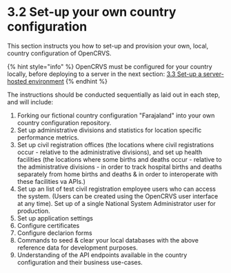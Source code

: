 # 3.2 Set-up your own country configuration

This section instructs you how to set-up and provision your own, local, country configuration of OpenCRVS.

{% hint style="info" %}
OpenCRVS must be configured for your country locally, before deploying to a server in the next section: [3.3 Set-up a server-hosted environment](../3.3-set-up-a-server-hosted-environment/)
{% endhint %}

The instructions should be conducted sequentially as laid out in each step, and will include:

1. Forking our fictional country configuration "Farajaland" into your own country configuration repository.
2. Set up administrative divisions and statistics for location specific performance metrics.
3. Set up civil registration offices (the locations where civil registrations occur - relative to the administrative divisions), and set up health facilities (the locations where some births and deaths occur - relative to the administrative divisions - in order to track hospital births and deaths separately from home births and deaths & in order to interoperate with these facilities va APIs.)
4. Set up an list of test civil registration employee users who can access the system. (Users can be created using the OpenCRVS user interface at any time). Set up of a single National System Administrator user for production.
5. Set up application settings
6. Configure certificates
7. Configure declarion forms
8. Commands to seed & clear your local databases with the above reference data for development purposes.
9. Understanding of the API endpoints available in the country configuration and their business use-cases.
